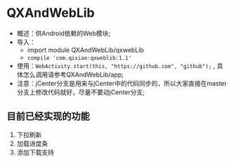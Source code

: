 # QXAndWebLib
- 概述：供Android依赖的Web模块;  
- 导入：
    * import module QXAndWebLib/qxwebLib  
    * ```compile 'com.qixiao:qxweblib:1.1'```   
- 使用：```WebActivity.start(this, "https://github.com", "github");``` , 具体怎么调用请参考QXAndWebLib/app;   
- 注意：jCenter分支是用来与jCenter中的代码同步的，所以大家直接在master分支上修改代码就好，尽量不要动jCenter分支;  

## 目前已经实现的功能  
1. 下拉刷新  
2. 加载进度条  
3. 添加下载支持
